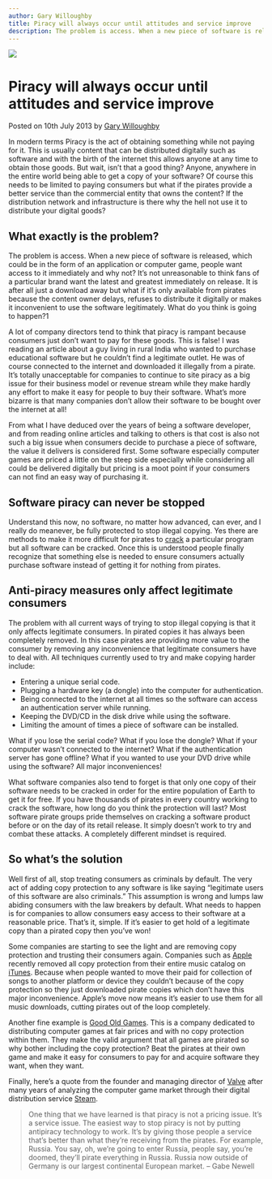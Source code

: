 ```yaml
---
author: Gary Willoughby
title: Piracy will always occur until attitudes and service improve
description: The problem is access. When a new piece of software is released, which could be in the form of an application or computer game, people want access to it immediately and why not?
---
```


![](/articles/images/piracy-will-always-occur-until-attitudes-and-service-improve-banner.jpg)

# Piracy will always occur until attitudes and service improve

<time>Posted on 10th July 2013 by [Gary Willoughby](/pages/about.html)</time>

In modern terms Piracy is the act of obtaining something while not paying for it. This is usually content that can be distributed digitally such as software and with the birth of the internet this allows anyone at any time to obtain those goods. But wait, isn’t that a good thing? Anyone, anywhere in the entire world being able to get a copy of your software? Of course this needs to be limited to paying consumers but what if the pirates provide a better service than the commercial entity that owns the content? If the distribution network and infrastructure is there why the hell not use it to distribute your digital goods?

## What exactly is the problem?

The problem is access. When a new piece of software is released, which could be in the form of an application or computer game, people want access to it immediately and why not? It’s not unreasonable to think fans of a particular brand want the latest and greatest immediately on release. It is after all just a download away but what if it’s only available from pirates because the content owner delays, refuses to distribute it digitally or makes it inconvenient to use the software legitimately. What do you think is going to happen?1

A lot of company directors tend to think that piracy is rampant because consumers just don’t want to pay for these goods. This is false! I was reading an article about a guy living in rural India who wanted to purchase educational software but he couldn’t find a legitimate outlet. He was of course connected to the internet and downloaded it illegally from a pirate. It’s totally unacceptable for companies to continue to site piracy as a big issue for their business model or revenue stream while they make hardly any effort to make it easy for people to buy their software. What’s more bizarre is that many companies don’t allow their software to be bought over the internet at all!

From what I have deduced over the years of being a software developer, and from reading online articles and talking to others is that cost is also not such a big issue when consumers decide to purchase a piece of software, the value it delivers is considered first. Some software especially computer games are priced a little on the steep side especially while considering all could be delivered digitally but pricing is a moot point if your consumers can not find an easy way of purchasing it.

## Software piracy can never be stopped

Understand this now, no software, no matter how advanced, can ever, and I really do meanever, be fully protected to stop illegal copying. Yes there are methods to make it more difficult for pirates to [crack](https://en.wikipedia.org/wiki/Software_cracking) a particular program but all software can be cracked. Once this is understood people finally recognize that something else is needed to ensure consumers actually purchase software instead of getting it for nothing from pirates.

## Anti-piracy measures only affect legitimate consumers

The problem with all current ways of trying to stop illegal copying is that it only affects legitimate consumers. In pirated copies it has always been completely removed. In this case pirates are providing more value to the consumer by removing any inconvenience that legitimate consumers have to deal with. All techniques currently used to try and make copying harder include:

* Entering a unique serial code.
* Plugging a hardware key (a dongle) into the computer for authentication.
* Being connected to the internet at all times so the software can access an authentication server while running.
* Keeping the DVD/CD in the disk drive while using the software.
* Limiting the amount of times a piece of software can be installed.

What if you lose the serial code? What if you lose the dongle? What if your computer wasn’t connected to the internet? What if the authentication server has gone offline? What if you wanted to use your DVD drive while using the software? All major inconveniences!

What software companies also tend to forget is that only one copy of their software needs to be cracked in order for the entire population of Earth to get it for free. If you have thousands of pirates in every country working to crack the software, how long do you think the protection will last? Most software pirate groups pride themselves on cracking a software product before or on the day of its retail release. It simply doesn’t work to try and combat these attacks. A completely different mindset is required.

## So what’s the solution

Well first of all, stop treating consumers as criminals by default. The very act of adding copy protection to any software is like saying “legitimate users of this software are also criminals.” This assumption is wrong and lumps law abiding consumers with the law breakers by default. What needs to happen is for companies to allow consumers easy access to their software at a reasonable price. That’s it, simple. If it’s easier to get hold of a legitimate copy than a pirated copy then you’ve won!

Some companies are starting to see the light and are removing copy protection and trusting their consumers again. Companies such as [Apple](https://en.wikipedia.org/wiki/Apple_Inc.) recently removed all copy protection from their entire music catalog on [iTunes](https://en.wikipedia.org/wiki/ITunes). Because when people wanted to move their paid for collection of songs to another platform or device they couldn’t because of the copy protection so they just downloaded pirate copies which don’t have this major inconvenience. Apple’s move now means it’s easier to use them for all music downloads, cutting pirates out of the loop completely.

Another fine example is [Good Old Games](https://www.gog.com/). This is a company dedicated to distributing computer games at fair prices and with no copy protection within them. They make the valid argument that all games are pirated so why bother including the copy protection? Beat the pirates at their own game and make it easy for consumers to pay for and acquire software they want, when they want.

Finally, here’s a quote from the founder and managing director of [Valve](https://en.wikipedia.org/wiki/Valve_Corporation) after many years of analyzing the computer game market through their digital distribution service [Steam](https://en.wikipedia.org/wiki/Steam_(software)).

> One thing that we have learned is that piracy is not a pricing issue. It’s a service issue. The easiest way to stop piracy is not by putting antipiracy technology to work. It’s by giving those people a service that’s better than what they’re receiving from the pirates. For example, Russia. You say, oh, we’re going to enter Russia, people say, you’re doomed, they’ll pirate everything in Russia. Russia now outside of Germany is our largest continental European market. – Gabe Newell
